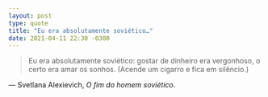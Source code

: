 ```yaml
---
layout: post
type: quote
title: "Eu era absolutamente soviético…"
date: 2021-04-11 22:30 -0300
---
```

>Eu era absolutamente soviético: gostar de dinheiro era vergonhoso, o certo era amar os sonhos. (Acende um cigarro e fica em silêncio.)

— Svetlana Alexievich, _O fim do homem soviético_.
